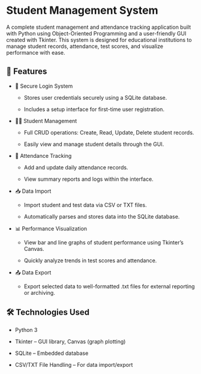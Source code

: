 # Student Management System
A complete student management and attendance tracking application built with Python using Object-Oriented Programming and a user-friendly GUI created with Tkinter. This system is designed for educational institutions to manage student records, attendance, test scores, and visualize performance with ease.

## 🚀 Features
- 🔐 Secure Login System

  - Stores user credentials securely using a SQLite database.

  - Includes a setup interface for first-time user registration.

- 🧑‍🎓 Student Management

  - Full CRUD operations: Create, Read, Update, Delete student records.

  - Easily view and manage student details through the GUI.

- 📅 Attendance Tracking

  - Add and update daily attendance records.

  - View summary reports and logs within the interface.

- 📥 Data Import

  - Import student and test data via CSV or TXT files.

  - Automatically parses and stores data into the SQLite database.

- 📊 Performance Visualization

  - View bar and line graphs of student performance using Tkinter’s Canvas.

  - Quickly analyze trends in test scores and attendance.

- 📤 Data Export

  - Export selected data to well-formatted .txt files for external reporting or archiving.

## 🛠 Technologies Used
 - Python 3

 - Tkinter – GUI library, Canvas (graph plotting)

 - SQLite – Embedded database

 - CSV/TXT File Handling – For data import/export
